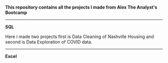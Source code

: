 **This repository contains all the projects I made from Alex The Analyst's Bootcamp**

________________________________________________________________________________________________________________________________________________________________

**SQL**

Here i made two projects first is Data Cleaning of Nashville Housing and second is Data Exploration of COVID data.
_______________________________________________________________________________________________________________________________________________________________

**Excel**
